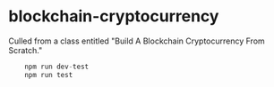 # blockchain-cryptocurrency
Culled from a class entitled "Build A Blockchain Cryptocurrency From Scratch."

```javascript
    npm run dev-test
    npm run test
```